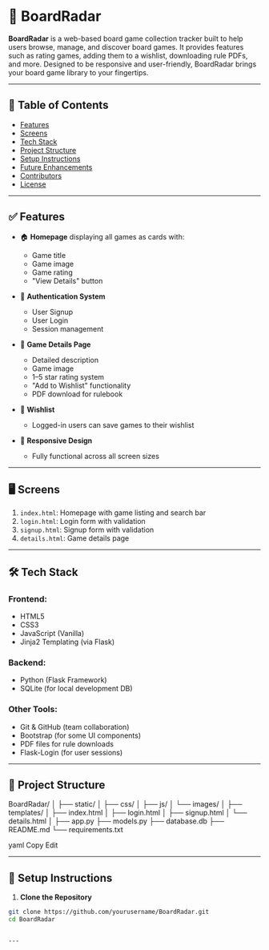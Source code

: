 # 🎲 BoardRadar

**BoardRadar** is a web-based board game collection tracker built to help users browse, manage, and discover board games. It provides features such as rating games, adding them to a wishlist, downloading rule PDFs, and more. Designed to be responsive and user-friendly, BoardRadar brings your board game library to your fingertips.

---

## 📌 Table of Contents

- [Features](#features)
- [Screens](#screens)
- [Tech Stack](#tech-stack)
- [Project Structure](#project-structure)
- [Setup Instructions](#setup-instructions)
- [Future Enhancements](#future-enhancements)
- [Contributors](#contributors)
- [License](#license)

---

## ✅ Features

- 🏠 **Homepage** displaying all games as cards with:
  - Game title
  - Game image
  - Game rating
  - "View Details" button

- 🔐 **Authentication System**
  - User Signup
  - User Login
  - Session management

- 📄 **Game Details Page**
  - Detailed description
  - Game image
  - 1–5 star rating system
  - "Add to Wishlist" functionality
  - PDF download for rulebook

- 📝 **Wishlist**
  - Logged-in users can save games to their wishlist

- 📱 **Responsive Design**
  - Fully functional across all screen sizes

---

## 🖥️ Screens

1. `index.html`: Homepage with game listing and search bar
2. `login.html`: Login form with validation
3. `signup.html`: Signup form with validation
4. `details.html`: Game details page

---

## 🛠️ Tech Stack

### Frontend:
- HTML5
- CSS3
- JavaScript (Vanilla)
- Jinja2 Templating (via Flask)

### Backend:
- Python (Flask Framework)
- SQLite (for local development DB)

### Other Tools:
- Git & GitHub (team collaboration)
- Bootstrap (for some UI components)
- PDF files for rule downloads
- Flask-Login (for user sessions)

---

## 📁 Project Structure

BoardRadar/ │ ├── static/ │ ├── css/ │ ├── js/ │ └── images/ │ ├── templates/ │ ├── index.html │ ├── login.html │ ├── signup.html │ └── details.html │ ├── app.py ├── models.py ├── database.db ├── README.md └── requirements.txt

yaml
Copy
Edit

---

## 🚀 Setup Instructions

1. **Clone the Repository**

```bash
git clone https://github.com/yourusername/BoardRadar.git
cd BoardRadar


---









